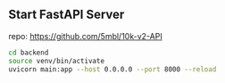 ## **Start FastAPI Server**  
repo: https://github.com/5mbl/10k-v2-API
```bash
cd backend  
source venv/bin/activate  
uvicorn main:app --host 0.0.0.0 --port 8000 --reload  
```
